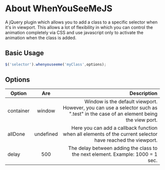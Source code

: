 # About WhenYouSeeMeJS

A jQuery plugin which allows you to add a class to a specific selector when it's in viewport. This allows a lot of flexibility in which you can control the animation completely via CSS and use javascript only to activate the animation when the class is added.

## Basic Usage

```javascript
$('selector').whenyouseeme('myClass',options);
```

## Options

| Option    | Are       | Description |
| --------- |:---------:| -----------:|
| container | window    | Window is the default viewport. However, you can use a selector such as ".test" in the case of an element being the view port. |
| allDone   | undefined | Here you can add a callback function when all elements of the current selector have reached the viewport. |
| delay     | 500       | The delay between adding the class to the next element. Example: 1000 = 1 sec. |